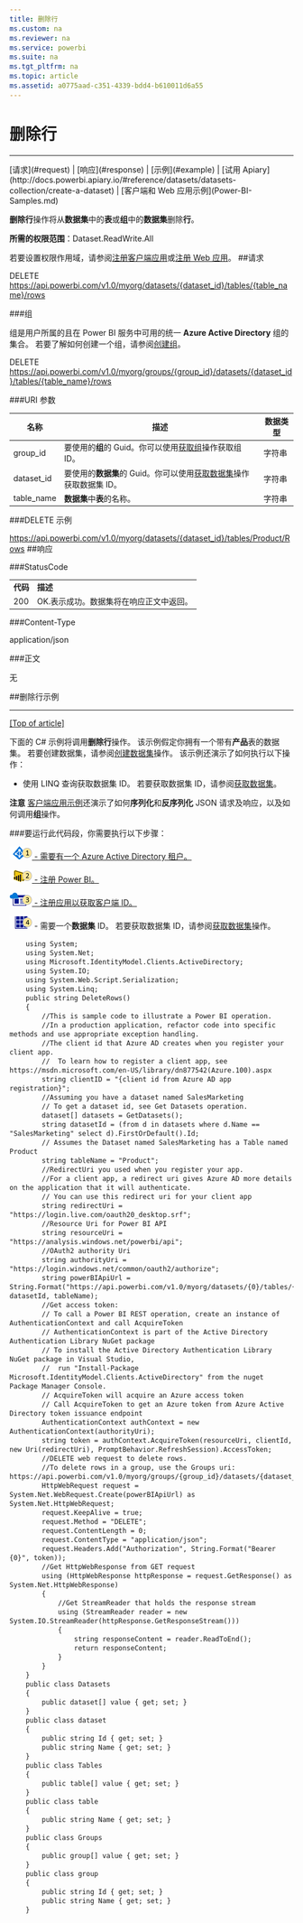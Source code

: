 ```yaml
---
title: 删除行
ms.custom: na
ms.reviewer: na
ms.service: powerbi
ms.suite: na
ms.tgt_pltfrm: na
ms.topic: article
ms.assetid: a0775aad-c351-4339-bdd4-b610011d6a55
---
```

# 删除行
---

<a name="top"/>
[请求](#request) | [响应](#response) | [示例](#example) | [试用 Apiary](http://docs.powerbi.apiary.io/#reference/datasets/datasets-collection/create-a-dataset) | [客户端和 Web 应用示例](Power-BI-Samples.md)

**删除行**操作将从**数据集**中的**表**或**组**中的**数据集**删除**行**。

**所需的权限范围**：Dataset.ReadWrite.All

若要设置权限作用域，请参阅[注册客户端应用](https://msdn.microsoft.com/en-US/library/dn877542.aspx)或[注册 Web 应用](https://msdn.microsoft.com/en-us/library/dn985955.aspx)。
<a name="request"/>
##请求

DELETE https://api.powerbi.com/v1.0/myorg/datasets/{dataset_id}/tables/{table_name}/rows

###组

组是用户所属的且在 Power BI 服务中可用的统一 **Azure Active Directory** 组的集合。
若要了解如何创建一个组，请参阅[创建组](https://support.powerbi.com/knowledgebase/articles/654250)。

DELETE https://api.powerbi.com/v1.0/myorg/groups/{group_id}/datasets/{dataset_id}/tables/{table_name}/rows

###URI 参数

| 名称| 描述| 数据类型|
|-|-|-|
| group_id| 要使用的**组**的 Guid。你可以使用[获取组](Get-Groups.md)操作获取组 ID。| 字符串|
| dataset_id| 要使用的**数据集**的 Guid。你可以使用[获取数据集](Get-Datasets.md)操作获取数据集 ID。| 字符串|
| table_name| **数据集**中**表**的名称。| 字符串|
###DELETE 示例

https://api.powerbi.com/v1.0/myorg/datasets/{dataset_id}/tables/Product/Rows
<a name="response"/>
##响应

###StatusCode

<table>
  <tr>
    <td>
      <b>代码</b>
    </td>
    <td>
      <b>描述</b>
    </td>
  </tr>
  <tr>
    <td>200</td>
    <td>OK.表示成功。数据集将在响应正文中返回。</td>
  </tr>
</table>

###Content-Type

application/json


###正文

无

<a name="example"/>
##删除行示例

---

[[Top of article]](#top)

下面的 C# 示例将调用**删除行**操作。
该示例假定你拥有一个带有**产品**表的数据集。
若要创建数据集，请参阅[创建数据集](Create-Dataset.md)操作。
该示例还演示了如何执行以下操作：

- 使用 LINQ 查询获取数据集 ID。
    若要获取数据集 ID，请参阅[获取数据集](Get-Datasets.md)。

**注意** [客户端应用示例](Power-BI-client-app-sample.md)还演示了如何**序列化**和**反序列化** JSON 请求及响应，以及如何调用**组**操作。

###要运行此代码段，你需要执行以下步骤：

[![步骤 1](../Image/Samples-1.png) - 需要有一个 Azure Active Directory 租户。](Create+an+Azure+Active+Directory+tenant.md)

[![步骤 2](../Image/Samples-2.png) - 注册 Power BI。](https://powerbi.microsoft.com)

[![步骤 3](../Image/Samples-3.png) - 注册应用以获取客户端 ID。](Register+a+client+app.md)

![步骤 4](../Image/Samples-4.png) - 需要一个**数据集** ID。
若要获取数据集 ID，请参阅[获取数据集](Get-Datasets.md)操作。


        using System;
        using System.Net;
        using Microsoft.IdentityModel.Clients.ActiveDirectory;
        using System.IO;
        using System.Web.Script.Serialization;
        using System.Linq;
        public string DeleteRows()
        {
            //This is sample code to illustrate a Power BI operation. 
            //In a production application, refactor code into specific methods and use appropriate exception handling.
            //The client id that Azure AD creates when you register your client app.
            //  To learn how to register a client app, see https://msdn.microsoft.com/en-US/library/dn877542(Azure.100).aspx  
            string clientID = "{client id from Azure AD app registration}";
            //Assuming you have a dataset named SalesMarketing
            // To get a dataset id, see Get Datasets operation.           
            dataset[] datasets = GetDatasets();
            string datasetId = (from d in datasets where d.Name == "SalesMarketing" select d).FirstOrDefault().Id;
            // Assumes the Dataset named SalesMarketing has a Table named Product
            string tableName = "Product";
            //RedirectUri you used when you register your app.
            //For a client app, a redirect uri gives Azure AD more details on the application that it will authenticate.
            // You can use this redirect uri for your client app
            string redirectUri = "https://login.live.com/oauth20_desktop.srf";
            //Resource Uri for Power BI API
            string resourceUri = "https://analysis.windows.net/powerbi/api";
            //OAuth2 authority Uri
            string authorityUri = "https://login.windows.net/common/oauth2/authorize";
            string powerBIApiUrl = String.Format("https://api.powerbi.com/v1.0/myorg/datasets/{0}/tables/{1}/Rows", datasetId, tableName);
            //Get access token: 
            // To call a Power BI REST operation, create an instance of AuthenticationContext and call AcquireToken
            // AuthenticationContext is part of the Active Directory Authentication Library NuGet package
            // To install the Active Directory Authentication Library NuGet package in Visual Studio, 
            //  run "Install-Package Microsoft.IdentityModel.Clients.ActiveDirectory" from the nuget Package Manager Console.
            // AcquireToken will acquire an Azure access token
            // Call AcquireToken to get an Azure token from Azure Active Directory token issuance endpoint
            AuthenticationContext authContext = new AuthenticationContext(authorityUri);
            string token = authContext.AcquireToken(resourceUri, clientId, new Uri(redirectUri), PromptBehavior.RefreshSession).AccessToken;
            //DELETE web request to delete rows.
            //To delete rows in a group, use the Groups uri: https://api.powerbi.com/v1.0/myorg/groups/{group_id}/datasets/{dataset_id}/tables/{table_name}/rows
            HttpWebRequest request = System.Net.WebRequest.Create(powerBIApiUrl) as System.Net.HttpWebRequest;
            request.KeepAlive = true;
            request.Method = "DELETE";
            request.ContentLength = 0;
            request.ContentType = "application/json";
            request.Headers.Add("Authorization", String.Format("Bearer {0}", token));
            //Get HttpWebResponse from GET request
            using (HttpWebResponse httpResponse = request.GetResponse() as System.Net.HttpWebResponse)
            {
                //Get StreamReader that holds the response stream
                using (StreamReader reader = new System.IO.StreamReader(httpResponse.GetResponseStream()))
                {
                    string responseContent = reader.ReadToEnd();
                    return responseContent;
                }
            }
        }
        public class Datasets
        {
            public dataset[] value { get; set; }
        }
        public class dataset
        {
            public string Id { get; set; }
            public string Name { get; set; }
        }
        public class Tables
        {
            public table[] value { get; set; }
        }
        public class table
        {
            public string Name { get; set; }
        }
        public class Groups
        {
            public group[] value { get; set; }
        }
        public class group
        {
            public string Id { get; set; }
            public string Name { get; set; }
        }             


